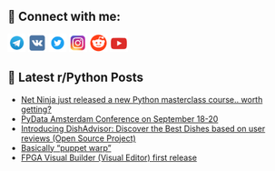 ## 🔎 Connect with me:
[<img src="https://github.com/bullbesh/bullbesh/blob/main/images/Telegram.png" width="32" height="32" />](https://t.me/bullbesh)
[<img src="https://github.com/bullbesh/bullbesh/blob/main/images/VK.png" width="32" height="32" />](https://vk.com/bullbesh)
[<img src="https://github.com/bullbesh/bullbesh/blob/main/images/Twitter.png" width="32" height="32" />](https://twitter.com/bullbesh1)
[<img src="https://github.com/bullbesh/bullbesh/blob/main/images/Instagram.png" width="32" height="32" />](https://www.instagram.com/bullbesh)
[<img src="https://github.com/bullbesh/bullbesh/blob/main/images/Reddit.png" width="32" height="32" />](https://www.reddit.com/user/bullbesh)
[<img src="https://github.com/bullbesh/bullbesh/blob/main/images/YouTube.png" width="32" height="32" />](https://www.youtube.com/channel/UCtfjRs6uzgq5mfm8S06WTcg)

## 📕 Latest r/Python Posts
<!-- BLOG-POST-LIST:START -->
- [Net Ninja just released a new Python masterclass course.. worth getting?](https://www.reddit.com/r/Python/comments/1eryrpx/net_ninja_just_released_a_new_python_masterclass/)
- [PyData Amsterdam Conference on September 18-20](https://www.reddit.com/r/Python/comments/1erycy0/pydata_amsterdam_conference_on_september_1820/)
- [Introducing DishAdvisor: Discover the Best Dishes based on user reviews &lpar;Open Source Project&rpar;](https://www.reddit.com/r/Python/comments/1erxk9r/introducing_dishadvisor_discover_the_best_dishes/)
- [Basically “puppet warp”](https://www.reddit.com/r/Python/comments/1erx7rl/basically_puppet_warp/)
- [FPGA Visual Builder &lpar;Visual Editor&rpar; first release](https://www.reddit.com/r/Python/comments/1erwafa/fpga_visual_builder_visual_editor_first_release/)
<!-- BLOG-POST-LIST:END -->
